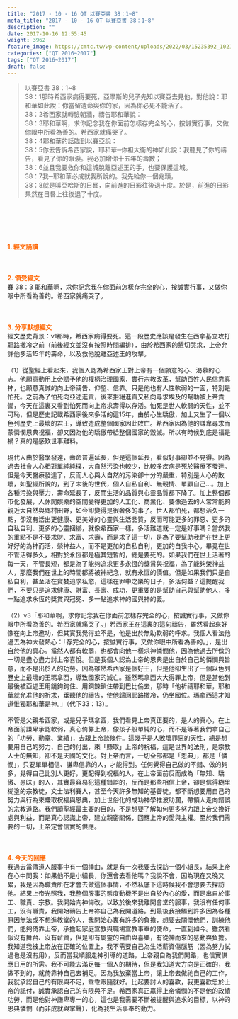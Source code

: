 ```yaml
---
title: "2017 - 10 - 16 QT 以賽亞書 38：1~8"
meta_title: "2017 - 10 - 16 QT 以賽亞書 38：1~8"
description: ""
date: 2017-10-16 12:55:45
weight: 3962
feature_image: https://cmtc.tw/wp-content/uploads/2022/03/15235392_10211799862337740_180693556567566654_o-1.webp
categories: ["QT 2016~2017"]
tags: ["QT 2016~2017"]
draft: false
---
```


<blockquote>以賽亞書 38：1~8<br />
38：1那時希西家病得要死，亞摩斯的兒子先知以賽亞去見他，對他說：耶和華如此說：你當留遺命與你的家，因為你必死不能活了。<br />
38：2希西家就轉臉朝牆，禱告耶和華說：<br />
38：3耶和華啊，求你記念我在你面前怎樣存完全的心，按誠實行事，又做你眼中所看為善的。希西家就痛哭了。<br />
38：4耶和華的話臨到以賽亞說：<br />
38：5你去告訴希西家說，耶和華─你祖大衛的神如此說：我聽見了你的禱告，看見了你的眼淚。我必加增你十五年的壽數；<br />
38：6並且我要救你和這城脫離亞述王的手，也要保護這城。<br />
38：7我─耶和華必成就我所說的。我先給你一個兆頭，<br />
38：8就是叫亞哈斯的日晷，向前進的日影往後退十度。於是，前進的日影果然在日晷上往後退了十度。</blockquote><br />
&nbsp;<br />
<br />
&nbsp;<br />
<br />
<span style="color: #ff6600;"><strong>1. </strong><strong>經文誦讀</strong></span><br />
<br />
<span style="color: #ff6600;"><strong> </strong></span><br />
<br />
<span style="color: #ff6600;"><strong>2. </strong><strong>領受經文<br />
</strong></span>賽 38：3 耶和華啊，求你記念我在你面前怎樣存完全的心，按誠實行事，又做你眼中所看為善的。希西家就痛哭了。<br />
<br />
&nbsp;<br />
<br />
<span style="color: #ff6600;"><strong>3. 分享默想經文<br />
</strong></span>經文歷史背景：v1那時，希西家病得要死。這一段歷史應該是發生在西拿基立攻打耶路撒冷之前（前後經文並沒有按照時間編排），由於希西家的懇切哭求，上帝允許他多活15年的壽命，以及救他脫離亞述王的攻擊。<br />
<br />
（1）從聖經上看起來，我個人認為希西家王對上帝有一個願意的心、渴慕的心志。他願意動用上帝賦予他的權柄治理國家，實行宗教改革，幫助百姓人民信靠真神，也願意真誠的向上帝禱告、仰望、信靠。只是他也有人性軟弱的一面，特別是怕死。之前為了怕死向亞述進貢，後來拒絕進貢又私向尋求埃及的幫助被上帝責備，今天在這裏又看到怕死而向上帝求壽得以存活。怕死是世人軟弱的天性，並不可恥，但是歷史記載希西家後來多活的這15年，由於心生驕傲，加上又生了一個以色列歷史上最壞的君王，導致造成整個國家因此敗亡。希西家因為他的謙卑尋求而蒙憐憫恩典祝福，卻又因為他的驕傲帶給整個國家的毀滅。所以有時候到底是福是禍？真的是感歎世事難料。<br />
<br />
現代人由於醫學發達，壽命普遍延長，但是這個延長，看似好事卻並不見得。因為過去社會人心相對單純純樸，大自然污染也較少，比較多疾病是死於醫療不發達。但是今天醫療發達了，反而人心與大自然的污染卻十分的嚴重，特別是人心的敗壞，如聖經所說的，到了末後的世代，個人自私自利、無親情、單顧自己…。加上各種污染與壓力，壽命延長了，反而生活的品質與心靈品質都下降了。加上整個都市化發展，人休閒娛樂的空間變得更加的人工化、商業化、要像過去的人常常能夠親近大自然與鄉村田野，如今卻變得是很奢侈的事了。世人都怕死，都想活久一點，卻沒有活出更健康、更美好的心靈與生活品質，反而可能更多的罪惡、更多的自私自利、更多的心靈捆綁，就像希西家一樣，多活難道就一定是好事嗎？當然我的重點不是不要求財、求富、求壽，而是求了這一切，是為了要幫助我們在世上更好好的為神而活，榮神益人，而不是更加的自私自利，更加的自我中心。畢竟在世不管活得多久，相對於永恆都是極其短暫的，總是要死的。如果我們在世上活著的每一天，不管長短，都是為了能夠追求更多永恆的獎賞與祝福，為了能夠榮神益人，那麼我們在世上的時間都將被神紀念，就有永恆的價值。但是如果我們只是自私自利，甚至活在貪婪追求私慾，這樣在罪中之樂的日子，多活何益？這提醒我們，不要只是追求健康、財富、長壽、成功，更重要的是幫助自己與幫助他人，多一點追求永恆的獎賞與冠冕、多一點追求神的國與神的義。<br />
<br />
（2）v3「耶和華啊，求你記念我在你面前怎樣存完全的心，按誠實行事，又做你眼中所看為善的。希西家就痛哭了。」希西家王在這裏的這句禱告，雖然看起來好像在向上帝邀功，但其實我覺得並不是，他是出於無助軟弱的呼求。我個人看法他過去為神大發熱心：「存完全的心，按誠實行事，又做你眼中所看為善的。」，是出自於他的真心。當然人都有軟弱，也都會向他一樣求神憐憫他，因為他過去所做的一切是盡心盡力討上帝喜悅。但是我個人認為上帝的恩典是出自於自己的憐憫與旨意，而不是出於人的功勞。因為雖然希西家是個好王，但是他卻生出了一個以色列歷史上最壞的王瑪拿西，導致國家的滅亡。雖然瑪拿西大大得罪上帝，但是當他到最後被亞述王用鐃鉤鉤住、用銅鍊鎖住帶到巴比倫去，那時「他祈禱耶和華，耶和華就允准他的祈求，垂聽他的禱告，使他歸回耶路撒冷，仍坐國位。瑪拿西這才知道惟獨耶和華是神。」（代下33：13）。<br />
<br />
不管是父親希西家，或是兒子瑪拿西，我們看見上帝真正要的，是人的真心，在上帝面前謙卑承認軟弱，真心倚靠上帝，像孩子般單純的心，而不是等著我們拿自己的「功勞、勳章、業績」，去跟上帝談條件。這幾乎是人敗壞罪惡的天性，總是想要用自己的努力、自己的付出，來「賺取」上帝的祝福，這是世界的法則，是宗教人士的無知，卻不是天國的文化。對上帝而言，一切全部都是「恩典」，都是「憐憫」，只要單單相信、謙卑信靠的人，才能得到。任何覺得自己做的不錯、做的夠多，覺得自己比別人更好，更配得到祝福的人，在上帝面前反而成為「無知、驕傲、愚昧」的人，其實最容易犯這種錯誤的，反而是那些相信上帝，卻是信得糊里糊塗的宗教徒，文士法利賽人，甚至今天許多無知的基督徒。都不斷想要用自己的努力與行為來賺取祝福與恩典，加上世俗化的成功神學推波助瀾，帶領人走向錯誤的宗教道路。我們讀聖經最主要的目的，不是想要了解如何更多努力跟上帝交換好處與利益，而是真心認識上帝，建立親密關係，回應上帝的愛與主權。至於我們需要的一切，上帝定會信實的供應。<br />
<br />
&nbsp;<br />
<br />
<span style="color: #ff6600;"><strong>4. 今天的回應<br />
</strong></span>我過去當傳道人服事中有一個挿曲，就是有一次我要去探訪一個小組長，結果上帝在心中問我：如果他不是小組長，你還會去看他嗎？我說不會，因為現在又晚又累，我是因為職責所在才會去做這個事情，不然私底下這時候我不會想要去探訪他。結果上帝光照我，我整個服事的態度動機不是出自於內心的愛，而是出自於事工、職責、宗教。我開始向神悔改，以致於後來我離開會堂的服事，我沒有任何事工，沒有職責，我開始禱告上帝祢自己為我開道路。到最後我接觸到許多因為各種原因無法或不想進教堂的人，我開始心裏有許多的負擔，想要去關懷他們，訓練他們，能夠倚靠上帝，承擔起家庭宣教與職場宣教事奉的使命，一直到如今。雖然看似沒有舞台、沒有薪資，但是卻有屬靈的自由與喜樂，有從神而來的感動與負擔。我知道我被上帝放在正確的位置上，我不需要自己為生活薪資傷腦筋（因為努力試過也是沒有用），反而當我順服走神引導的道路，上帝親自為我們開路，也信實供應日用的所需。我不可能去滿足每一個人的期待，但是我知道大方向是正確的，我做不到的，就倚靠神自己去補足。因為我放棄當上帝，讓上帝去做祂自己的工作，我就承認自己的有限與不足，乖乖跟隨就好。比起要討人的喜歡，我更喜歡忠於上帝的託付，誠實承認自己的有限與不足。希西家真正贏得上帝憐憫的不是他的政績功勞，而是他對神謙卑專一的心，這也是我需要不斷被提醒與追求的目標，以神的恩典憐憫（而非成就與掌聲），化為我生活事奉的動力。
        